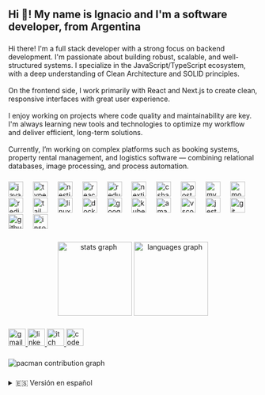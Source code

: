 
<h2 align="left">Hi 👋! My name is Ignacio and I'm a software developer, from Argentina</h2>

###

<p align="left">Hi there! I'm a full stack developer with a strong focus on backend development. I'm passionate about building robust, scalable, and well-structured systems. I specialize in the JavaScript/TypeScript ecosystem, with a deep understanding of Clean Architecture and SOLID principles.<br><br>On the frontend side, I work primarily with React and Next.js to create clean, responsive interfaces with great user experience.<br><br>I enjoy working on projects where code quality and maintainability are key. I'm always learning new tools and technologies to optimize my workflow and deliver efficient, long-term solutions.<br><br>Currently, I’m working on complex platforms such as booking systems, property rental management, and logistics software — combining relational databases, image processing, and process automation.</p>

###

<div align="left">
  <img src="https://cdn.jsdelivr.net/gh/devicons/devicon/icons/javascript/javascript-original.svg" height="30" alt="javascript logo"  />
  <img width="12" />
  <img src="https://cdn.jsdelivr.net/gh/devicons/devicon/icons/typescript/typescript-original.svg" height="30" alt="typescript logo"  />
  <img width="12" />
  <img src="https://cdn.jsdelivr.net/gh/devicons/devicon/icons/nestjs/nestjs-original.svg" height="30" alt="nestjs logo"  />
  <img width="12" />
  <img src="https://cdn.jsdelivr.net/gh/devicons/devicon/icons/react/react-original.svg" height="30" alt="react logo"  />
  <img width="12" />
  <img src="https://cdn.jsdelivr.net/gh/devicons/devicon/icons/redux/redux-original.svg" height="30" alt="redux logo"  />
  <img width="12" />
  <img src="https://cdn.jsdelivr.net/gh/devicons/devicon/icons/nextjs/nextjs-original.svg" height="30" alt="nextjs logo"  />
  <img width="12" />
  <img src="https://cdn.jsdelivr.net/gh/devicons/devicon/icons/csharp/csharp-original.svg" height="30" alt="csharp logo"  />
  <img width="12" />
  <img src="https://cdn.jsdelivr.net/gh/devicons/devicon/icons/postgresql/postgresql-original.svg" height="30" alt="postgresql logo"  />
  <img width="12" />
  <img src="https://cdn.jsdelivr.net/gh/devicons/devicon/icons/mysql/mysql-original.svg" height="30" alt="mysql logo"  />
  <img width="12" />
  <img src="https://cdn.jsdelivr.net/gh/devicons/devicon/icons/mongodb/mongodb-original.svg" height="30" alt="mongodb logo"  />
  <img width="12" />
  <img src="https://cdn.jsdelivr.net/gh/devicons/devicon/icons/redis/redis-original.svg" height="30" alt="redis logo"  />
  <img width="12" />
  <img src="https://cdn.jsdelivr.net/gh/devicons/devicon/icons/tailwindcss/tailwindcss-original-wordmark.svg" height="30" alt="tailwindcss logo"  />
  <img width="12" />
  <img src="https://cdn.jsdelivr.net/gh/devicons/devicon/icons/linux/linux-original.svg" height="30" alt="linux logo"  />
  <img width="12" />
  <img src="https://cdn.jsdelivr.net/gh/devicons/devicon/icons/docker/docker-original.svg" height="30" alt="docker logo"  />
  <img width="12" />
  <img src="https://cdn.jsdelivr.net/gh/devicons/devicon/icons/googlecloud/googlecloud-original.svg" height="30" alt="googlecloud logo"  />
  <img width="12" />
  <img src="https://cdn.jsdelivr.net/gh/devicons/devicon/icons/kubernetes/kubernetes-plain.svg" height="30" alt="kubernetes logo"  />
  <img width="12" />
  <img src="https://cdn.jsdelivr.net/gh/devicons/devicon/icons/amazonwebservices/amazonwebservices-line-wordmark.svg" height="30" alt="amazonwebservices logo"  />
  <img width="12" />
  <img src="https://cdn.jsdelivr.net/gh/devicons/devicon/icons/vscode/vscode-original.svg" height="30" alt="vscode logo"  />
  <img width="12" />
  <img src="https://cdn.jsdelivr.net/gh/devicons/devicon/icons/jest/jest-plain.svg" height="30" alt="jest logo"  />
  <img width="12" />
  <img src="https://cdn.jsdelivr.net/gh/devicons/devicon/icons/git/git-original.svg" height="30" alt="git logo"  />
  <img width="12" />
  <img src="https://cdn.jsdelivr.net/gh/devicons/devicon/icons/github/github-original.svg" height="30" alt="github logo"  />
  <img width="12" />
  <img src="https://cdn.jsdelivr.net/gh/devicons/devicon/icons/insomnia/insomnia-original.svg" height="30" alt="insomnia logo"  />
</div>

###

<div align="center">
  <img src="https://github-readme-stats.vercel.app/api?username=IgnacioAroza&hide_title=false&hide_rank=false&show_icons=true&include_all_commits=true&count_private=true&disable_animations=false&theme=dracula&locale=en&hide_border=false" height="150" alt="stats graph"  />
  <img src="https://github-readme-stats.vercel.app/api/top-langs?username=IgnacioAroza&locale=en&hide_title=false&layout=compact&card_width=320&langs_count=5&theme=dracula&hide_border=false" height="150" alt="languages graph"  />
</div>

###

<div align="left">
  <a href="mailto:ignacioaroza.ia@gmail.com" target="_blank">
    <img src="https://img.shields.io/static/v1?message=Gmail&logo=gmail&label=&color=D14836&logoColor=white&labelColor=&style=for-the-badge" height="35" alt="gmail logo"  />
  </a>
  <a href="https://www.linkedin.com/in/ignacio-aroza-0b005328a" target="_blank">
    <img src="https://img.shields.io/static/v1?message=LinkedIn&logo=linkedin&label=&color=0077B5&logoColor=white&labelColor=&style=for-the-badge" height="35" alt="linkedin logo"  />
  </a>
  <a href="https://portfolio-eifk.onrender.com" target="_blank">
    <img src="https://img.shields.io/static/v1?message=portfolio&logo=itch&label=&color=000000&logoColor=white&labelColor=&style=for-the-badge" height="35" alt="itch logo"  />
  </a>
  <a href="https://blog-ashy-seven-69.vercel.app" target="_blank">
    <img src="https://img.shields.io/static/v1?message=blog&logo=codesandbox&label=&color=040404&logoColor=DBDBDB&labelColor=&style=for-the-badge" height="35" alt="codesandbox logo"  />
  </a>
</div>


###

<picture>
  <source media="(prefers-color-scheme: dark)" srcset="https://raw.githubusercontent.com/IgnacioAroza/IgnacioAroza/output/pacman-contribution-graph-dark.svg">
  <source media="(prefers-color-scheme: light)" srcset="https://raw.githubusercontent.com/IgnacioAroza/IgnacioAroza/output/pacman-contribution-graph.svg">
  <img alt="pacman contribution graph" src="https://raw.githubusercontent.com/IgnacioAroza/IgnacioAroza/output/pacman-contribution-graph.svg">
</picture>

###
<details>
  <summary>🇪🇸 Versión en español</summary>

## 👨‍💻 Sobre mí

¡Hola! Soy desarrollador full stack con fuerte enfoque en backend. Me apasiona construir sistemas robustos, escalables y bien estructurados. Me especializo en el ecosistema de JavaScript/TypeScript, aplicando Clean Architecture y principios SOLID.

En el frontend trabajo principalmente con React y Next.js, creando interfaces limpias y responsivas que brindan una gran experiencia de usuario.

Disfruto trabajar en proyectos donde la calidad del código y la mantenibilidad son prioridad. Siempre estoy aprendiendo nuevas herramientas y tecnologías para optimizar mis desarrollos y aportar soluciones eficientes.

Actualmente trabajo en plataformas complejas como sistemas de reservas, gestión de alquileres y software de logística — integrando bases de datos relacionales, procesamiento de imágenes y automatización de procesos.

</details>
